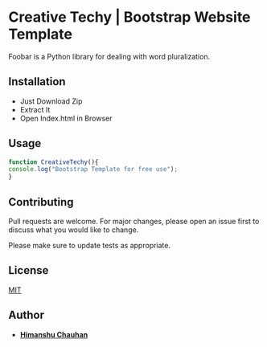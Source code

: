 # Creative Techy | Bootstrap Website Template

Foobar is a Python library for dealing with word pluralization.

## Installation

- Just Download Zip
- Extract It 
- Open Index.html in Browser


## Usage

```javascript
function CreativeTechy(){
console.log("Bootstrap Template for free use");
}
```

## Contributing
Pull requests are welcome. For major changes, please open an issue first to discuss what you would like to change.

Please make sure to update tests as appropriate.

## License
[MIT](https://choosealicense.com/licenses/mit/)

## Author
- **[Himanshu Chauhan](https://github.com/HimanshuChauhan11)**
